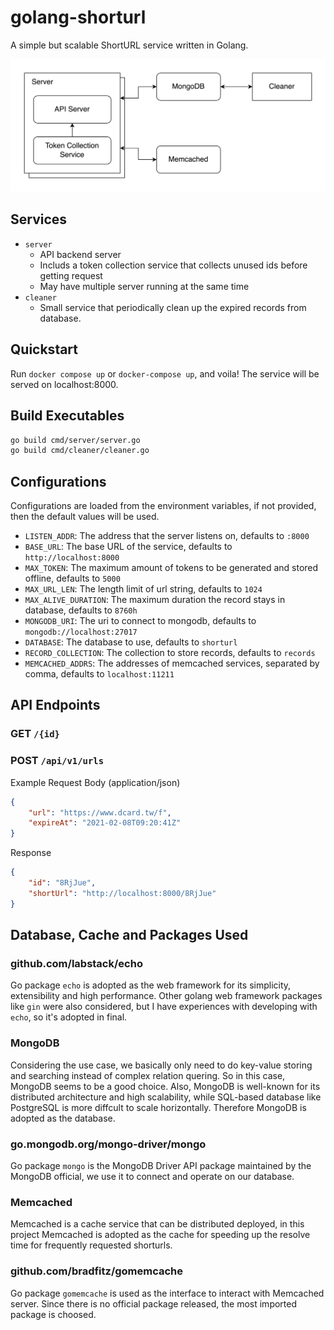 # golang-shorturl

A simple but scalable ShortURL service written in Golang.

![](images/arch.jpg)

## Services
* `server`
    - API backend server
    - Includs a token collection service that collects unused ids before getting request
    - May have multiple server running at the same time
* `cleaner`
    - Small service that periodically clean up the expired records from database.

## Quickstart
Run `docker compose up` or `docker-compose up`, and voila! The service will be served on localhost:8000.

## Build Executables
```sh
go build cmd/server/server.go
go build cmd/cleaner/cleaner.go
```

## Configurations
Configurations are loaded from the environment variables, if not provided, then the default values will be used.
* `LISTEN_ADDR`: The address that the server listens on, defaults to `:8000`
* `BASE_URL`: The base URL of the service, defaults to `http://localhost:8000`
* `MAX_TOKEN`: The maximum amount of tokens to be generated and stored offline, defaults to `5000`
* `MAX_URL_LEN`: The length limit of url string, defaults to `1024`
* `MAX_ALIVE_DURATION`: The maximum duration the record stays in database, defaults to `8760h`
* `MONGODB_URI`: The uri to connect to mongodb, defaults to `mongodb://localhost:27017`
* `DATABASE`: The database to use, defaults to `shorturl`
* `RECORD_COLLECTION`: The collection to store records, defaults to `records`
* `MEMCACHED_ADDRS`: The addresses of memcached services, separated by comma, defaults to `localhost:11211`

## API Endpoints
### GET `/{id}`
### POST `/api/v1/urls`
Example Request Body (application/json)
```json
{
    "url": "https://www.dcard.tw/f",
    "expireAt": "2021-02-08T09:20:41Z"
}
```
Response
```json
{
    "id": "8RjJue",
    "shortUrl": "http://localhost:8000/8RjJue"
}
```

## Database, Cache and Packages Used

### github.com/labstack/echo
Go package `echo` is adopted as the web framework for its simplicity, extensibility and high performance. Other golang web framework packages like `gin` were also considered, but I have experiences with developing with `echo`, so it's adopted in final.

### MongoDB
Considering the use case, we basically only need to do key-value storing and searching instead of complex relation quering. So in this case, MongoDB seems to be a good choice. Also, MongoDB is well-known for its distributed architecture and high scalability, while SQL-based database like PostgreSQL is more diffcult to scale horizontally. Therefore MongoDB is adopted as the database.

### go.mongodb.org/mongo-driver/mongo
Go package `mongo` is the MongoDB Driver API package maintained by the MongoDB official, we use it to connect and operate on our database.

### Memcached
Memcached is a cache service that can be distributed deployed, in this project Memcached is adopted as the cache for speeding up the resolve time for frequently requested shorturls.

### github.com/bradfitz/gomemcache
Go package `gomemcache` is used as the interface to interact with Memcached server. Since there is no official package released, the most imported package is choosed.
